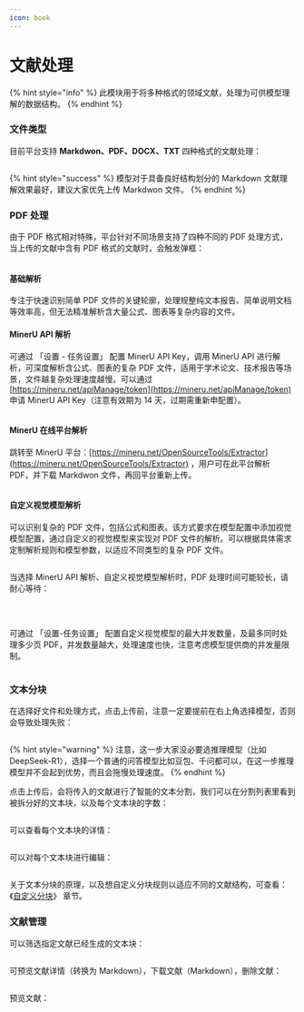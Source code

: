 ```yaml
---
icon: book
---
```


# 文献处理

{% hint style="info" %}
此模块用于将多种格式的领域文献，处理为可供模型理解的数据结构。
{% endhint %}

### 文件类型

目前平台支持 **Markdwon、PDF、DOCX、TXT** 四种格式的文献处理：

<figure><img src="../../.gitbook/assets/image (18).png" alt=""><figcaption></figcaption></figure>

{% hint style="success" %}
模型对于具备良好结构划分的 Markdown 文献理解效果最好，建议大家优先上传 Markdwon 文件。
{% endhint %}

### PDF 处理

由于 PDF 格式相对特殊，平台针对不同场景支持了四种不同的 PDF 处理方式，当上传的文献中含有 PDF 格式的文献时，会触发弹框：

<figure><img src="../../.gitbook/assets/image (2) (1).png" alt=""><figcaption></figcaption></figure>

#### 基础解析

专注于快速识别简单 PDF 文件的关键轮廓，处理规整纯文本报告、简单说明文档等效率高，但无法精准解析含大量公式、图表等复杂内容的文件。

#### MinerU API 解析

可通过 「设置 - 任务设置」 配置 MinerU API Key，调用 MinerU API 进行解析，可深度解析含公式、图表的复杂 PDF 文件，适用于学术论文、技术报告等场景，文件越复杂处理速度越慢。可以通过 [https://mineru.net/apiManage/token](https://mineru.net/apiManage/token) 申请 MinerU API Key（注意有效期为 14 天，过期需重新申配置）。

<figure><img src="../../.gitbook/assets/image (14).png" alt=""><figcaption></figcaption></figure>

#### MinerU 在线平台解析

跳转至 MinerU 平台：[https://mineru.net/OpenSourceTools/Extractor](https://mineru.net/OpenSourceTools/Extractor) ，用户可在此平台解析 PDF，并下载 Markdwon 文件，再回平台重新上传。

<figure><img src="../../.gitbook/assets/image (4) (1).png" alt=""><figcaption></figcaption></figure>

#### 自定义视觉模型解析

可以识别复杂的 PDF 文件，包括公式和图表。该方式要求在模型配置中添加视觉模型配置，通过自定义的视觉模型来实现对 PDF 文件的解析。可以根据具体需求定制解析规则和模型参数，以适应不同类型的复杂 PDF 文件。

<figure><img src="../../.gitbook/assets/image (3) (1).png" alt=""><figcaption></figcaption></figure>

当选择 MinerU API 解析、自定义视觉模型解析时，PDF 处理时间可能较长，请耐心等待：

<figure><img src="../../.gitbook/assets/image (8) (1).png" alt=""><figcaption><p><br></p></figcaption></figure>

可通过 「设置-任务设置」 配置自定义视觉模型的最大并发数量，及最多同时处理多少页 PDF，并发数量越大，处理速度也快，注意考虑模型提供商的并发量限制。

<figure><img src="../../.gitbook/assets/image (15).png" alt=""><figcaption></figcaption></figure>

### 文本分块

在选择好文件和处理方式，点击上传前，注意一定要提前在右上角选择模型，否则会导致处理失败：

<figure><img src="../../.gitbook/assets/image (7) (1).png" alt=""><figcaption></figcaption></figure>

{% hint style="warning" %}
注意，这一步大家没必要选推理模型（比如 DeepSeek-R1），选择一个普通的问答模型比如豆包、千问都可以，在这一步推理模型并不会起到优势，而且会拖慢处理速度。
{% endhint %}

点击上传后，会将传入的文献进行了智能的文本分割，我们可以在分割列表里看到被拆分好的文本块，以及每个文本块的字数：

<figure><img src="../../.gitbook/assets/image (9) (1).png" alt=""><figcaption></figcaption></figure>

可以查看每个文本块的详情：

<figure><img src="../../.gitbook/assets/image (10) (1).png" alt=""><figcaption></figcaption></figure>

可以对每个文本块进行编辑：

<figure><img src="../../.gitbook/assets/image (11) (1).png" alt=""><figcaption></figcaption></figure>

关于文本分块的原理，以及想自定义分块规则以适应不同的文献结构，可查看：《[自定义分块](../../basics/editor.md)》 章节。

### 文献管理

可以筛选指定文献已经生成的文本块：

<figure><img src="../../.gitbook/assets/image (3).png" alt=""><figcaption></figcaption></figure>

&#x20;可预览文献详情（转换为 Markdown），下载文献（Markdown），删除文献：

<figure><img src="../../.gitbook/assets/image (6).png" alt=""><figcaption></figcaption></figure>

预览文献：

<figure><img src="../../.gitbook/assets/image (7).png" alt=""><figcaption></figcaption></figure>
